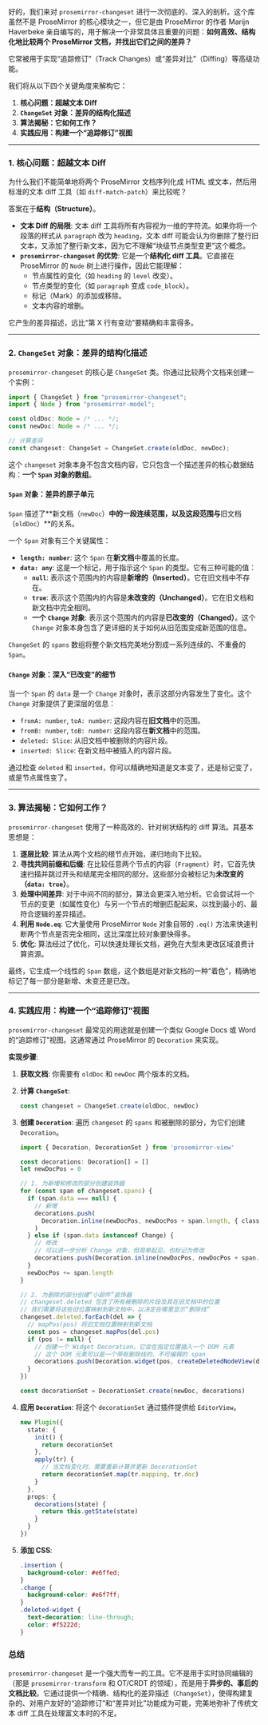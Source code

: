好的，我们来对 `prosemirror-changeset` 进行一次彻底的、深入的剖析。这个库虽然不是 ProseMirror 的核心模块之一，但它是由 ProseMirror 的作者 Marijn Haverbeke 亲自编写的，用于解决一个非常具体且重要的问题：**如何高效、结构化地比较两个 ProseMirror 文档，并找出它们之间的差异？**

它常被用于实现“追踪修订”（Track Changes）或“差异对比”（Diffing）等高级功能。

我们将从以下四个关键角度来解构它：

1.  **核心问题：超越文本 Diff**
2.  **`ChangeSet` 对象：差异的结构化描述**
3.  **算法揭秘：它如何工作？**
4.  **实践应用：构建一个“追踪修订”视图**

---

### 1. 核心问题：超越文本 Diff

为什么我们不能简单地将两个 ProseMirror 文档序列化成 HTML 或文本，然后用标准的文本 diff 工具（如 `diff-match-patch`）来比较呢？

答案在于**结构（Structure）**。

- **文本 Diff 的局限**: 文本 diff 工具将所有内容视为一维的字符流。如果你将一个段落的样式从 `paragraph` 改为 `heading`，文本 diff 可能会认为你删除了整行旧文本，又添加了整行新文本，因为它不理解“块级节点类型变更”这个概念。
- **`prosemirror-changeset` 的优势**: 它是一个**结构化 diff 工具**。它直接在 ProseMirror 的 `Node` 树上进行操作，因此它能理解：
  - 节点属性的变化（如 `heading` 的 `level` 改变）。
  - 节点类型的变化（如 `paragraph` 变成 `code_block`）。
  - 标记（Mark）的添加或移除。
  - 文本内容的增删。

它产生的差异描述，远比“第 X 行有变动”要精确和丰富得多。

---

### 2. `ChangeSet` 对象：差异的结构化描述

`prosemirror-changeset` 的核心是 `ChangeSet` 类。你通过比较两个文档来创建一个实例：

```typescript
import { ChangeSet } from "prosemirror-changeset";
import { Node } from "prosemirror-model";

const oldDoc: Node = /* ... */;
const newDoc: Node = /* ... */;

// 计算差异
const changeset: ChangeSet = ChangeSet.create(oldDoc, newDoc);
```

这个 `changeset` 对象本身不包含文档内容，它只包含一个描述差异的核心数据结构：**一个 `Span` 对象的数组**。

#### `Span` 对象：差异的原子单元

`Span` 描述了**新文档（`newDoc`）**中的一段连续范围，以及这段范围与**旧文档（`oldDoc`）**的关系。

一个 `Span` 对象有三个关键属性：

- **`length: number`**: 这个 `Span` 在**新文档**中覆盖的长度。
- **`data: any`**: 这是一个标记，用于指示这个 `Span` 的类型。它有三种可能的值：
  - **`null`**: 表示这个范围内的内容是**新增的（Inserted）**。它在旧文档中不存在。
  - **`true`**: 表示这个范围内的内容是**未改变的（Unchanged）**。它在旧文档和新文档中完全相同。
  - **一个 `Change` 对象**: 表示这个范围内的内容是**已改变的（Changed）**。这个 `Change` 对象本身包含了更详细的关于如何从旧范围变成新范围的信息。

`ChangeSet` 的 `spans` 数组将整个新文档完美地分割成一系列连续的、不重叠的 `Span`。

#### `Change` 对象：深入“已改变”的细节

当一个 `Span` 的 `data` 是一个 `Change` 对象时，表示这部分内容发生了变化。这个 `Change` 对象提供了更深层的信息：

- `fromA: number`, `toA: number`: 这段内容在**旧文档**中的范围。
- `fromB: number`, `toB: number`: 这段内容在**新文档**中的范围。
- `deleted: Slice`: 从旧文档中被删除的内容片段。
- `inserted: Slice`: 在新文档中被插入的内容片段。

通过检查 `deleted` 和 `inserted`，你可以精确地知道是文本变了，还是标记变了，或是节点属性变了。

---

### 3. 算法揭秘：它如何工作？

`prosemirror-changeset` 使用了一种高效的、针对树状结构的 diff 算法。其基本思想是：

1.  **逐层比较**: 算法从两个文档的根节点开始，递归地向下比较。
2.  **寻找共同前缀和后缀**: 在比较任意两个节点的内容（`Fragment`）时，它首先快速扫描并跳过开头和结尾完全相同的部分。这些部分会被标记为**未改变的（`data: true`）**。
3.  **处理中间差异**: 对于中间不同的部分，算法会更深入地分析。它会尝试将一个节点的变更（如属性变化）与另一个节点的增删匹配起来，以找到最小的、最符合逻辑的差异描述。
4.  **利用 `Node.eq`**: 它大量使用 ProseMirror `Node` 对象自带的 `.eq()` 方法来快速判断两个节点是否完全相同，这比深度比较对象要快得多。
5.  **优化**: 算法经过了优化，可以快速处理长文档，避免在大型未更改区域浪费计算资源。

最终，它生成一个线性的 `Span` 数组，这个数组是对新文档的一种“着色”，精确地标记了每一部分是新增、未变还是已改。

---

### 4. 实践应用：构建一个“追踪修订”视图

`prosemirror-changeset` 最常见的用途就是创建一个类似 Google Docs 或 Word 的“追踪修订”视图。这通常通过 ProseMirror 的 `Decoration` 来实现。

**实现步骤**:

1.  **获取文档**: 你需要有 `oldDoc` 和 `newDoc` 两个版本的文档。

2.  **计算 `ChangeSet`**:

    ```typescript
    const changeset = ChangeSet.create(oldDoc, newDoc)
    ```

3.  **创建 `Decoration`**: 遍历 `changeset` 的 `spans` 和被删除的部分，为它们创建 `Decoration`。

    ```typescript
    import { Decoration, DecorationSet } from 'prosemirror-view'

    const decorations: Decoration[] = []
    let newDocPos = 0

    // 1. 为新增和修改的部分创建装饰器
    for (const span of changeset.spans) {
      if (span.data === null) {
        // 新增
        decorations.push(
          Decoration.inline(newDocPos, newDocPos + span.length, { class: 'insertion' })
        )
      } else if (span.data instanceof Change) {
        // 修改
        // 可以进一步分析 Change 对象，但简单起见，也标记为修改
        decorations.push(Decoration.inline(newDocPos, newDocPos + span.length, { class: 'change' }))
      }
      newDocPos += span.length
    }

    // 2. 为删除的部分创建“小部件”装饰器
    // changeset.deleted 包含了所有被删除的片段及其在旧文档中的位置
    // 我们需要将这些旧位置映射到新文档中，以决定在哪里显示“删除线”
    changeset.deleted.forEach(del => {
      // mapPos(pos) 将旧文档位置映射到新文档
      const pos = changeset.mapPos(del.pos)
      if (pos != null) {
        // 创建一个 Widget Decoration，它会在指定位置插入一个 DOM 元素
        // 这个 DOM 元素可以是一个带有删除线的、不可编辑的 span
        decorations.push(Decoration.widget(pos, createDeletedNodeView(del.slice)))
      }
    })

    const decorationSet = DecorationSet.create(newDoc, decorations)
    ```

4.  **应用 `Decoration`**: 将这个 `decorationSet` 通过插件提供给 `EditorView`。

    ```typescript
    new Plugin({
      state: {
        init() {
          return decorationSet
        },
        apply(tr) {
          // 当文档变化时，需要重新计算并更新 DecorationSet
          return decorationSet.map(tr.mapping, tr.doc)
        }
      },
      props: {
        decorations(state) {
          return this.getState(state)
        }
      }
    })
    ```

5.  **添加 CSS**:
    ```css
    .insertion {
      background-color: #e6ffed;
    }
    .change {
      background-color: #e6f7ff;
    }
    .deleted-widget {
      text-decoration: line-through;
      color: #f5222d;
    }
    ```

### 总结

`prosemirror-changeset` 是一个强大而专一的工具。它不是用于实时协同编辑的（那是 `prosemirror-transform` 和 OT/CRDT 的领域），而是用于**异步的、事后的文档比较**。它通过提供一个精确、结构化的差异描述（`ChangeSet`），使得构建复杂的、对用户友好的“追踪修订”和“差异对比”功能成为可能，完美地弥补了传统文本 diff 工具在处理富文本时的不足。

